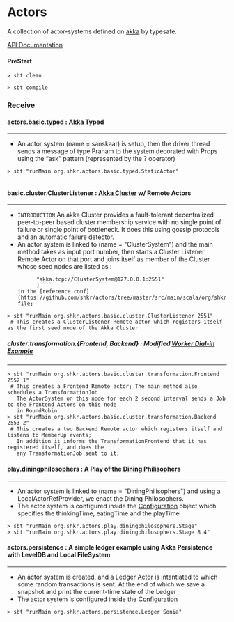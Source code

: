 # Actors

A collection of actor-systems defined on [akka](http://akka.io/docs/) by typesafe.

[API Documentation](http://shkr.github.io/actors)

#### PreStart
```
> sbt clean

> sbt compile
```

### Receive


#### actors.basic.typed : [Akka Typed](http://doc.akka.io/docs/akka/snapshot/scala/typed.html)
---

  * An actor system (name = sanskaar) is setup, then the driver thread sends a message of type Pranam to the system 
     decorated with Props using the “ask” pattern (represented by the ? operator)
```
> sbt "runMain org.shkr.actors.basic.typed.StaticActor"
 
```

#### basic.cluster.ClusterListener : [Akka Cluster](http://doc.akka.io/docs/akka/snapshot/common/cluster.html) w/ Remote Actors 
---
 * `INTRODUCTION` An akka Cluster provides a fault-tolerant decentralized peer-to-peer based cluster membership service 
    with no single point of failure or single point of bottleneck. It does this using gossip protocols 
    and an automatic failure detector.
  * An actor system is linked to (name = "ClusterSystem") and the main method takes as input port number,
    then starts a Cluster Listener Remote Actor on that port
    and joins itself as member of the Cluster whose seed nodes are listed as :
    ``` seed-nodes = [
          "akka.tcp://ClusterSystem@127.0.0.1:2551"
          ] ```
    in the [reference.conf](https://github.com/shkr/actors/tree/master/src/main/scala/org/shkr/actors/basic/cluster/conf/reference.conf) file;      
```
> sbt "runMain org.shkr.actors.basic.cluster.ClusterListener 2551"  
 # This creates a ClusterListener Remote actor which registers itself as the first seed node of the Akka Cluster
```
##### cluster.transformation.{Frontend, Backend} : Modified [Worker Dial-in Example](http://doc.akka.io/docs/akka/snapshot/scala/cluster-usage.html#Worker_Dial-in_Example) 
---
```
> sbt "runMain org.shkr.actors.basic.cluster.transformation.Frontend 2552 1" 
 # This creates a Frontend Remote actor; The main method also schedules a TransformationJob
   The ActorSystem on this node for each 2 second interval sends a Job to the Frontend Actors on this node
   in RoundRobin
> sbt "runMain org.shkr.actors.basic.cluster.transformation.Backend 2553 2"  
 # This creates a two Backend Remote actor which registers itself and listens to MemberUp events;
   In addition it informs the TransformationFrontend that it has registered itself, and does the
   any TransformationJob sent to it;
```

#### play.diningphilosophers : A Play of the [Dining Philisophers](https://en.wikipedia.org/wiki/Dining_philosophers_problem)
---
  * An actor system is linked to (name = "DiningPhilisophers") and using a LocalActorRefProvider,
    we enact the Dining Philosophers.
  * The actor system is configured inside the [Configuration](https://github.com/shkr/actors/blob/master/src/main/scala/org/shkr/actors/play/diningphilosophers/Configuration.scala)
    object which specifies the thinkingTime, eatingTime and the playTime

```
> sbt "runMain org.shkr.actors.play.diningphilosophers.Stage"
> sbt "runMain org.shkr.actors.play.diningphilosophers.Stage 8 4"
```

#### actors.persistence : A simple ledger example using Akka Persistence with LevelDB and Local FileSystem
---
  * An actor system is created, and a Ledger Actor is intantiated to which some random transactions is sent. At the end 
    of which we save a snapshot and print the current-time state of the Ledger
  * The actor system is configured inside the [Configuration](https://github.com/shkr/actors/blob/master/src/main/scala/org/shkr/actors/persistence/Configuration.scala)

```
> sbt "runMain org.shkr.actors.persistence.Ledger Sonia"
```
